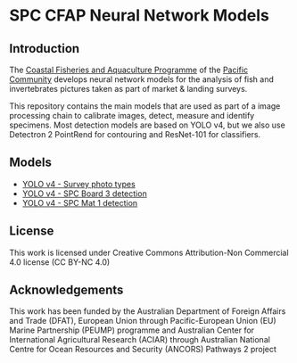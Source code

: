 # SPC CFAP Neural Network Models 

## Introduction

The [Coastal Fisheries and Aquaculture Programme](https://fame.spc.int) of the [Pacific Community](https://www.spc.int) develops neural network models for the analysis of fish and invertebrates pictures taken as part of market & landing surveys.

This repository contains the main models that are used as part of a image processing chain to calibrate images, detect, measure and identify specimens. Most detection models are based on YOLO v4, but we also use Detectron 2 PointRend for contouring and ResNet-101 for classifiers.

## Models
* [YOLO v4 - Survey photo types](./YOLO_v4/SurveyPhotoTypes)
* [YOLO v4 - SPC Board 3 detection](./YOLO_v4/SPC_Board3)
* [YOLO v4 - SPC Mat 1 detection](./YOLO_v4/SPC_Mat1)

## License
This work is licensed under Creative Commons Attribution-Non Commercial 4.0 license (CC BY-NC 4.0)

## Acknowledgements

This work has been funded by the Australian Department of Foreign Affairs and Trade (DFAT), European Union through Pacific-European Union (EU) Marine Partnership (PEUMP) programme and Australian Center for International Agricultural Research (ACIAR) through Australian National Centre for Ocean Resources and Security (ANCORS) Pathways 2 project



